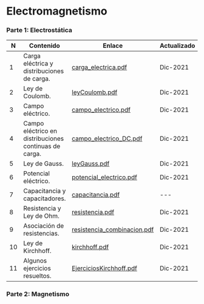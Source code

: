 # Electromagnetismo

### Parte 1: Electrostática

| N | Contenido | Enlace | Actualizado |
| --- | --- | --- | --- |
| 1 | Carga eléctrica y distribuciones de carga. | [carga_electrica.pdf](Files/electromagnetismo/carga_electrica.pdf) | Dic-2021 |
| 2 | Ley de Coulomb. | [leyCoulomb.pdf](Files/electromagnetismo/leyCoulomb.pdf) | Dic-2021 |
| 3 | Campo eléctrico. | [campo_electrico.pdf](Files/electromagnetismo/campo_electrico.pdf) | Dic-2021 |
| 4 | Campo eléctrico en distribuciones continuas de carga. | [campo_electrico_DC.pdf](Files/electromagnetismo/campo_electrico_DC.pdf) | Dic-2021 |
| 5 | Ley de Gauss. | [leyGauss.pdf](Files/electromagnetismo/leyGauss.pdf) | Dic-2021 |
| 6 | Potencial eléctrico. | [potencial_electrico.pdf](Files/electromagnetismo/potencial_electrico.pdf) | Dic-2021 |
| 7 | Capacitancia y capacitadores. | [capacitancia.pdf](Files/electromagnetismo/capacitancia.pdf) | --- |
| 8 | Resistencia y Ley de Ohm. | [resistencia.pdf](Files/electromagnetismo/resistencia.pdf) | Dic-2021 |
| 9 | Asociación de resistencias. | [resistencia_combinacion.pdf](Files/electromagnetismo/resistencia_combinacion.pdf) | Dic-2021 |
| 10 | Ley de Kirchhoff. | [kirchhoff.pdf](Files/electromagnetismo/kirchhoff.pdf) | Dic-2021 |
| 11 | Algunos ejercicios resueltos. | [EjerciciosKirchhoff.pdf](Files/electromagnetismo/EjerciciosKirchhoff.pdf) | Dic-2021 |

### Parte 2: Magnetismo
